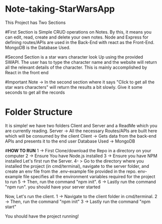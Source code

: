 # Note-taking-StarWarsApp
This Project has Two Sections 
  
  #First Section 
  is Simple CRUD operations on Notes. By this, it means you can edit, read, create and delete your own notes.
     Node and Express for defining routes/APIs are used in the Back-End with react as the Front-End. MongoDB is the Database Used.
  
  
  #Second Section 
  is a star wars character look Up using the provided SWAPI. The user has to type the character name and the website will return all the relevant details of the character.
  This is mainly accomplished by React in the front end
  
  #Important Note -> In the second section where it says "Click to get all the star wars characters" will return the results a bit slowly. Give it some seconds to get all the records   

# Folder Structure
It is simple! we have two folders Client and Server and a ReadMe which you are currently reading.
Server -> All the necessary Routes/APIs are built here which will be consumed by the client
Client -> Gets data from the back-end APIs and presents it to the end user
Database Used -> MongoDB


#**HOW TO RUN**
1 -> First Clone/download the Repo in a directory on your computer 
2 -> Ensure You have Node.js installed
3 -> Ensure you have NPM installed
Let's first run the Server. 
4- > Go to the directory where you installed the project (in cmd/terminal), navigate to the server folder, and create an env file from the .env-example file provided in the repo. env-example file specifies all the environment variables required for the project to run 
5 -> Then, run the command "npm init".
6 -> Lastly run the command "npm run".
you should have your server started

Now, Let's run the client.
1 -> Navigate to the client folder in cmd/terminal. 
2 -> Then, run the command "npm init"
3 -> Lastly run the command "npm start"

You should have the project running!


